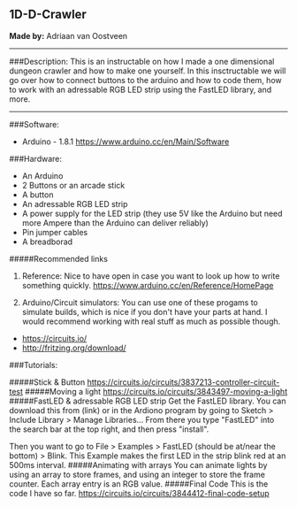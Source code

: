 ## 1D-D-Crawler
**Made by:** Adriaan van Oostveen

---
###Description:
This is an instructable on how I made a one dimensional dungeon crawler and how to make one yourself.
In this insctructable we will go over how to connect buttons to the arduino and how to code them, how to work with an adressable RGB LED strip using the FastLED library, and more.

---
###Software:  

* Arduino - 1.8.1
  https://www.arduino.cc/en/Main/Software
  
###Hardware:

* An Arduino
* 2 Buttons or an arcade stick
* A button
* An adressable RGB LED strip
* A power supply for the LED strip (they use 5V like the Arduino but need more Ampere than the Arduino can deliver reliably)
* Pin jumper cables
* A breadborad
  
#####Recommended links

1. Reference:
  Nice to have open in case you want to look up how to write something quickly.
  https://www.arduino.cc/en/Reference/HomePage

2. Arduino/Circuit simulators:
  You can use one of these progams to simulate builds, which is nice if you don't have your parts at hand. I would recommend working with real stuff as much as possible though.
  * https://circuits.io/
  * http://fritzing.org/download/

###Tutorials:

#####Stick & Button
https://circuits.io/circuits/3837213-controller-circuit-test
#####Moving a light
https://circuits.io/circuits/3843497-moving-a-light
#####FastLED & adressable RGB LED strip
Get the FastLED library. You can download this from (link) or in the Ardiono program by going to Sketch > Include Library > Manage Libraries...
From there you type "FastLED" into the search bar at the top right, and then press "install".

Then you want to go to File > Examples > FastLED (should be at/near the bottom) > Blink. 
This Example makes the first LED in the strip blink red at an 500ms interval.
#####Animating with arrays
You can animate lights by using an array to store frames, and using an integer to store the frame counter. Each array entry is an RGB value.
#####Final Code
This is the code I have so far.
https://circuits.io/circuits/3844412-final-code-setup
